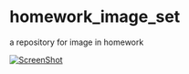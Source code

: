 # homework_image_set
a repository for image in homework
	
[![ScreenShot](http://static.zybuluo.com/TangWill/opp5ynprcfoq5pwugxcccvt1/mp40.jpg)](https://youtu.be/UfuwyE6MP0Q)
